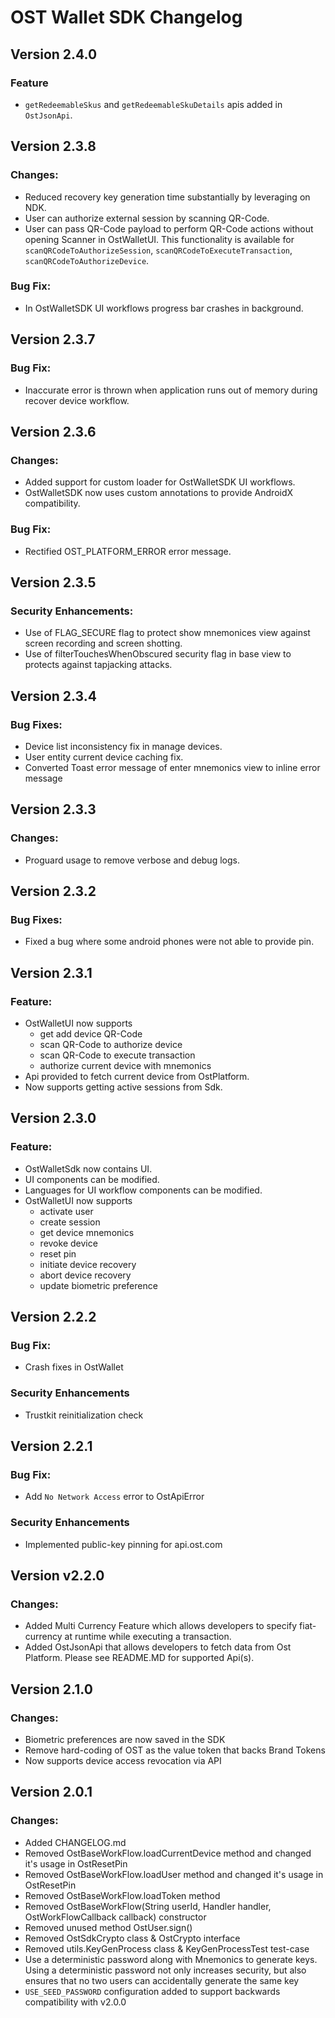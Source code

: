 # OST Wallet SDK Changelog

## Version 2.4.0
### Feature
* `getRedeemableSkus` and `getRedeemableSkuDetails` apis added in `OstJsonApi`.

## Version 2.3.8
### Changes:
* Reduced recovery key generation time substantially by leveraging on NDK.
* User can authorize external session by scanning QR-Code.
* User can pass QR-Code payload to perform QR-Code actions without opening Scanner in OstWalletUI.
This functionality is available for `scanQRCodeToAuthorizeSession`, `scanQRCodeToExecuteTransaction`, `scanQRCodeToAuthorizeDevice`.

### Bug Fix:
* In OstWalletSDK UI workflows progress bar crashes in background.

## Version 2.3.7
### Bug Fix:
* Inaccurate error is thrown when application runs out of memory during recover device workflow.

## Version 2.3.6
### Changes:
* Added support for custom loader for OstWalletSDK UI workflows.
* OstWalletSDK now uses custom annotations to provide AndroidX compatibility.
### Bug Fix:
* Rectified OST_PLATFORM_ERROR error message.

## Version 2.3.5
### Security Enhancements:
* Use of FLAG_SECURE flag to protect show mnemonices view against screen recording and screen shotting.
* Use of filterTouchesWhenObscured security flag in base view to protects against tapjacking attacks.

## Version 2.3.4
### Bug Fixes:
* Device list inconsistency fix in manage devices.
* User entity current device caching fix.
* Converted Toast error message of enter mnemonics view to inline error message

## Version 2.3.3
### Changes:
* Proguard usage to remove verbose and debug logs.

## Version 2.3.2
### Bug Fixes:
* Fixed a bug where some android phones were not able to provide pin.

## Version 2.3.1
### Feature:
* OstWalletUI now supports
    - get add device QR-Code
    - scan QR-Code to authorize device
    - scan QR-Code to execute transaction
    - authorize current device with mnemonics
* Api provided to fetch current device from OstPlatform.
* Now supports getting active sessions from Sdk.

## Version 2.3.0
### Feature:
* OstWalletSdk now contains UI.
* UI components can be modified.
* Languages for UI workflow components can be modified.
* OstWalletUI now supports
    - activate user
    - create session
    - get device mnemonics
    - revoke device
    - reset pin
    - initiate device recovery
    - abort device recovery
    - update biometric preference

## Version 2.2.2
### Bug Fix:
* Crash fixes in OstWallet

### Security Enhancements
* Trustkit reinitialization check

## Version 2.2.1
### Bug Fix:
* Add `No Network Access` error to OstApiError

### Security Enhancements
* Implemented public-key pinning for api.ost.com

## Version v2.2.0
### Changes: 
* Added Multi Currency Feature which allows developers to specify fiat-currency at runtime while executing a transaction.
* Added OstJsonApi that allows developers to fetch data from Ost Platform. Please see README.MD for supported Api(s).

## Version 2.1.0
### Changes: 
* Biometric preferences are now saved in the SDK
* Remove hard-coding of OST as the value token that backs Brand Tokens 
* Now supports device access revocation via API

## Version 2.0.1

### Changes:
* Added CHANGELOG.md
* Removed OstBaseWorkFlow.loadCurrentDevice method and changed it's usage in OstResetPin
* Removed OstBaseWorkFlow.loadUser method and changed it's usage in OstResetPin
* Removed OstBaseWorkFlow.loadToken method
* Removed OstBaseWorkFlow(String userId, Handler handler, OstWorkFlowCallback callback) constructor
* Removed unused method OstUser.sign() 
* Removed OstSdkCrypto class & OstCrypto interface
* Removed utils.KeyGenProcess class & KeyGenProcessTest test-case
* Use a deterministic password along with Mnemonics to generate keys. Using a deterministic password not only increases security, but also ensures that no two users can accidentally generate the same key
* `USE_SEED_PASSWORD` configuration added to support backwards compatibility with v2.0.0

